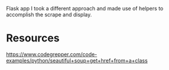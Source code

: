 

Flask app
I took a different approach and made use of helpers to accomplish the scrape and display.


# Resources #

https://www.codegrepper.com/code-examples/python/seautiful+soup+get+href+from+a+class

